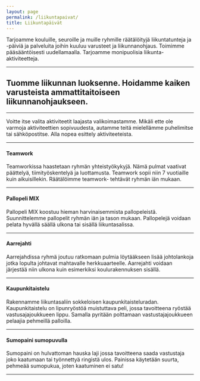```yaml
---
layout: page
permalink: /liikuntapaivat/
title: Liikuntapäivät
---
```


Tarjoamme kouluille, seuroille ja muille ryhmille räätälöityjä liikuntatunteja ja -päiviä ja palveluita joihin kuuluu varusteet ja liikunnanohjaus. 
Toimimme pääsääntöisesti uudellamaalla. Tarjoamme monipuolisia liikunta-aktiviteetteja. 

---

## Tuomme liikunnan luoksenne. Hoidamme kaiken varusteista ammattitaitoiseen liikunnanohjaukseen.

---

Voitte itse valita aktiviteetit laajasta valikoimastamme. Mikäli ette ole varmoja aktiviteettien sopivuudesta, autamme teitä mielellämme puhelimitse tai sähköpostitse. Alla nopea esittely aktiviteeteista.

---

#### Teamwork

Teamworkissa haastetaan ryhmän yhteistyökykyjä. Nämä pulmat vaativat päättelyä, tiimityöskentelyä ja luottamusta. Teamwork 
sopii niin 7 vuotiaille kuin aikuisillekin. Räätälöimme teamwork- tehtävät ryhmän iän mukaan. 

---

#### Pallopeli MIX

Pallopeli MIX koostuu hieman harvinaisemmista pallopeleistä. Suunnittelemme pallopelit ryhmän iän ja tason mukaan. 
Pallopelejä voidaan pelata hyvällä säällä ulkona tai sisällä liikuntasalissa. 

---

#### Aarrejahti

Aarrejahdissa ryhmä joutuu ratkomaan pulmia löytääkseen lisää johtolankoja jotka lopulta johtavat mahtavalle herkkuaarteelle. 
Aarrejahti voidaan järjestää niin ulkona kuin esimerkiksi koulurakennuksen sisällä. 

---

#### Kaupunkitaistelu

Rakennamme liikuntasaliin sokkeloisen kaupunkitaisteluradan. Kaupunkitaistelu on lipunryöstöä muistuttava peli, jossa tavoitteena
ryöstää vastusajajoukkueen lippu. Samalla pyritään polttamaan vastustajajoukkueen pelaajia pehmeillä palloilla. 

---

#### Sumopaini sumopuvulla

Sumopaini on hulvattoman hauska laji jossa tavoitteena saada vastustaja joko kaatumaan tai työnnettyä ringistä ulos. Painissa
käytetään suurta, pehmeää sumopukua, joten kaatuminen ei satu!

---



